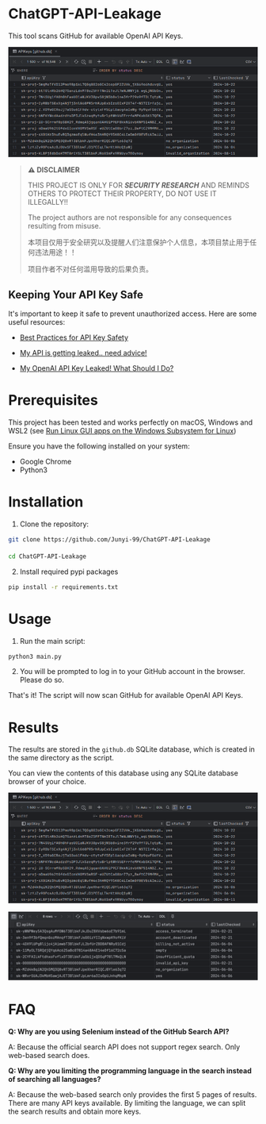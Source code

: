 # ChatGPT-API-Leakage

This tool scans GitHub for available OpenAI API Keys.

![](pics/db1.png)

> **⚠️ DISCLAIMER**
> 
> THIS PROJECT IS ONLY FOR ***SECURITY RESEARCH*** AND REMINDS OTHERS TO PROTECT THEIR PROPERTY, DO NOT USE IT ILLEGALLY!!
>
> The project authors are not responsible for any consequences resulting from misuse.
>
> 本项目仅用于安全研究以及提醒人们注意保护个人信息，本项目禁止用于任何违法用途！！
>
> 项目作者不对任何滥用导致的后果负责。 

## Keeping Your API Key Safe

It's important to keep it safe to prevent unauthorized access. Here are some useful resources:

- [Best Practices for API Key Safety](https://help.openai.com/en/articles/5112595-best-practices-for-api-key-safety)

- [My API is getting leaked.. need advice!](https://community.openai.com/t/my-api-is-getting-leaked-need-advice/280564)

- [My OpenAI API Key Leaked! What Should I Do?](https://www.gitguardian.com/remediation/openai-key) 


# Prerequisites

This project has been tested and works perfectly on macOS, Windows and WSL2 (see [Run Linux GUI apps on the Windows Subsystem for Linux](https://learn.microsoft.com/en-us/windows/wsl/tutorials/gui-apps))

Ensure you have the following installed on your system:

 - Google Chrome
 - Python3

# Installation

1. Clone the repository:

```bash
git clone https://github.com/Junyi-99/ChatGPT-API-Leakage

cd ChatGPT-API-Leakage
```
2. Install required pypi packages

```bash
pip install -r requirements.txt
```

# Usage

1. Run the main script:

```bash
python3 main.py
```

2. You will be prompted to log in to your GitHub account in the browser. Please do so.

That's it! The script will now scan GitHub for available OpenAI API Keys.

# Results

The results are stored in the `github.db` SQLite database, which is created in the same directory as the script.

You can view the contents of this database using any SQLite database browser of your choice.

![](pics/db1.png)

![](pics/db2.png)

# FAQ

**Q: Why are you using Selenium instead of the GitHub Search API?**

A: Because the official search API does not support regex search. Only web-based search does.

**Q: Why are you limiting the programming language in the search instead of searching all languages?**

A: Because the web-based search only provides the first 5 pages of results. There are many API keys available. By limiting the language, we can split the search results and obtain more keys.
